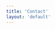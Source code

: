 ```yaml
---
title: 'Contact'
layout: 'default'
---
```

<script type="text/javascript" src="http://form.jotform.us/jsform/22278011102134"></script>

